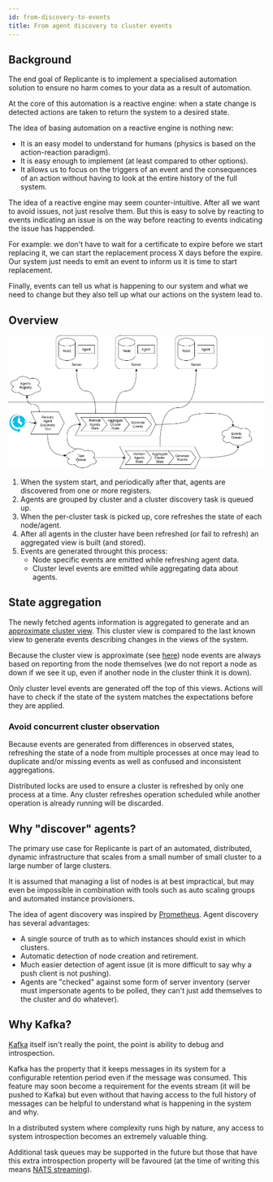 ```yaml
---
id: from-discovery-to-events
title: From agent discovery to cluster events
---
```


## Background
The end goal of Replicante is to implement a specialised automation solution
to ensure no harm comes to your data as a result of automation.

At the core of this automation is a reactive engine: when a state change is detected actions
are taken to return the system to a desired state.

The idea of basing automation on a reactive engine is nothing new:

  * It is an easy model to understand for humans (physics is based on the action-reaction paradigm).
  * It is easy enough to implement (at least compared to other options).
  * It allows us to focus on the triggers of an event and the consequences of an action without
    having to look at the entire history of the full system.

The idea of a reactive engine may seem counter-intuitive.
After all we want to avoid issues, not just resolve them.
But this is easy to solve by reacting to events indicating an issue is on the way before reacting
to events indicating the issue has happended.

For example: we don't have to wait for a certificate to expire before we start replacing it,
we can start the replacement process X days before the expire.
Our system just needs to emit an event to inform us it is time to start replacement.

Finally, events can tell us what is happening to our system and what we need to change
but they also tell up what our actions on the system lead to.


## Overview
![Overview: from discovery to events](assets/agent-events.png)

  1. When the system start, and periodically after that, agents are discovered from one or more registers.
  2. Agents are grouped by cluster and a cluster discovery task is queued up.
  3. When the per-cluster task is picked up, core refreshes the state of each node/agent.
  4. After all agents in the cluster have been refreshed (or fail to refresh) an aggregated view is built (and stored).
  5. Events are generated throught this process:
     * Node specific events are emitted while refreshing agent data.
     * Cluster level events are emitted while aggregating data about agents.


## State aggregation
The newly fetched agents information is aggregated to generate and an
[approximate cluster view](archnotes-cluster-view.md).
This cluster view is compared to the last known view to generate events describing changes
in the views of the system.

Because the cluster view is approximate (see [here](archnotes-cluster-view.md)) node events
are always based on reporting from the node themselves (we do not report a node as down if we
see it up, even if another node in the cluster think it is down).

Only cluster level events are generated off the top of this views.
Actions will have to check if the state of the system matches the expectations before they are applied.

### Avoid concurrent cluster observation
Because events are generated from differences in observed states, refreshing the state of
a node from multiple processes at once may lead to duplicate and/or missing events as well
as confused and inconsistent aggregations.

Distributed locks are used to ensure a cluster is refreshed by only one process at a time.
Any cluster refreshes operation scheduled while another operation is already running will be discarded.


## Why "discover" agents?
The primary use case for Replicante is part of an automated, distributed, dynamic infrastructure that
scales from a small number of small cluster to a large number of large clusters.

It is assumed that managing a list of nodes is at best impractical, but may even be impossible
in combination with tools such as auto scaling groups and automated instance provisioners.

The idea of agent discovery was inspired by [Prometheus](https://prometheus.io/).
Agent discovery has several advantages:

  * A single source of truth as to which instances should exist in which clusters.
  * Automatic detection of node creation and retirement.
  * Much easier detection of agent issue (it is more difficult to say why a push client is not pushing).
  * Agents are "checked" against some form of server inventory (server must impersonate agents to
    be polled, they can't just add themselves to the cluster and do whatever).


## Why Kafka?
[Kafka](https://kafka.apache.org/) itself isn't really the point,
the point is ability to debug and introspection.

Kafka has the property that it keeps messages in its system for a configurable retention period
even if the message was consumed.
This feature may soon become a requirement for the events stream (it will be pushed to Kafka)
but even without that having access to the full history of messages can be helpful to understand
what is happening in the system and why.

In a distributed system where complexity runs high by nature,
any access to system introspection becomes an extremely valuable thing.

Additional task queues may be supported in the future but those that have this extra introspection
property will be favoured (at the time of writing this means
[NATS streaming](https://nats.io/documentation/streaming/nats-streaming-intro/)).
